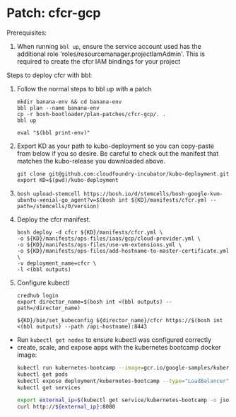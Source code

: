 # Patch: cfcr-gcp

Prerequisites:

1. When running `bbl up`, ensure the service account used has the additional role 'roles/resourcemanager.projectIamAdmin'.
   This is required to create the cfcr IAM bindings for your project

Steps to deploy cfcr with bbl:

1. Follow the normal steps to bbl up with a patch
    ```
    mkdir banana-env && cd banana-env
    bbl plan --name banana-env
    cp -r bosh-bootloader/plan-patches/cfcr-gcp/. .
    bbl up

    eval "$(bbl print-env)"
    ```

1. Export KD as your path to kubo-deployment so you can copy-paste from below if you so desire.
   Be careful to check out the manifest that matches the kubo-release you downloaded above.
   ```
   git clone git@github.com:cloudfoundry-incubator/kubo-deployment.git
   export KD=$(pwd)/kubo-deployment
   ```

1. `bosh upload-stemcell https://bosh.io/d/stemcells/bosh-google-kvm-ubuntu-xenial-go_agent?v=$(bosh int ${KD}/manifests/cfcr.yml --path=/stemcells/0/version)`

1. Deploy the cfcr manifest.
   ```
   bosh deploy -d cfcr ${KD}/manifests/cfcr.yml \
   -o ${KD}/manifests/ops-files/iaas/gcp/cloud-provider.yml \
   -o ${KD}/manifests/ops-files/use-vm-extensions.yml \
   -o ${KD}/manifests/ops-files/add-hostname-to-master-certificate.yml \
   -v deployment_name=cfcr \
   -l <(bbl outputs)
   ```

1. Configure kubectl
   ```
   credhub login
   export director_name=$(bosh int <(bbl outputs) --path=/director_name)

   ${KD}/bin/set_kubeconfig ${director_name}/cfcr https://$(bosh int <(bbl outputs) --path /api-hostname):8443
   ```

 - Run `kubectl get nodes` to ensure kubectl was configured correctly
 - create, scale, and expose apps with the kubernetes bootcamp docker image:
   ```bash
   kubectl run kubernetes-bootcamp --image=gcr.io/google-samples/kubernetes-bootcamp:v1 --port=8080
   kubectl get pods
   kubectl expose deployment/kubernetes-bootcamp --type="LoadBalancer"
   kubectl get services

   export external_ip=$(kubectl get service/kubernetes-bootcamp -o jsonpath={.status.loadBalancer.ingress[0].ip})
   curl http://${external_ip}:8080
   ```
